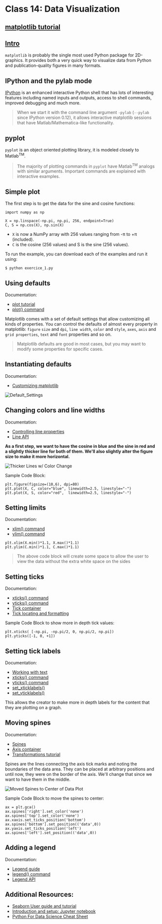 # Class 14: Data Visualization

## [matplotlib tutorial](https://github.com/rougier/matplotlib-tutorial)

## [Intro](https://github.com/rougier/matplotlib-tutorial#id4)

`matplotlib` is probably the single most used Python package for 2D-graphics. It provides both a very quick way to visualize data from Python and publication-quality figures in many formats.

## IPython and the pylab mode

[IPython](http://ipython.org/) is an enhanced interactive Python shell that has lots of interesting features including named inputs and outputs, access to shell commands, improved debugging and much more.

> When we start it with the command line argument `-pylab` (`--pylab` since IPython version 0.12), it allows interactive matplotlib sessions that have Matlab/Mathematica-like functionality.

## pyplot

`pyplot` is an object oriented plotting library, it is modeled closely to Matlab<sup>TM</sup>.

> The majority of plotting commands in `pyplot` have Matlab<sup>TM</sup> analogs with similar arguments. Important commands are explained with interactive examples.

## Simple plot

The first step is to get the data for the sine and cosine functions:

```
import numpy as np

X = np.linspace(-np.pi, np.pi, 256, endpoint=True)
C, S = np.cos(X), np.sin(X)
```
- `X` is now a NumPy array with 256 values ranging from -π to +π (included). 
- `C` is the cosine (256 values) and S is the sine (256 values).

To run the example, you can download each of the examples and run it using:

```
$ python exercice_1.py
```

## Using defaults

Documentation:

- [plot tutorial](http://matplotlib.sourceforge.net/users/pyplot_tutorial.html)
- [plot() command](http://matplotlib.sourceforge.net/api/pyplot_api.html#matplotlib.pyplot.plot)


Matplotlib comes with a set of default settings that allow customizing all kinds of properties. You can control the defaults of almost every property in matplotlib: `figure` `size` and `dpi`, `line width`, `color` and `style`, `axes`, `axis` and `grid properties`, `text` and `font` properties and so on. 

> Matplotlib defaults are good in most cases, but you may want to modify some properties for specific cases.

## Instantiating defaults

Documentation:

- [Customizing matplotlib](http://matplotlib.sourceforge.net/users/customizing.html)


![Default_Settings](https://github.com/rougier/matplotlib-tutorial/raw/master/figures/exercice_2.png)

## Changing colors and line widths

Documentation:

- [Controlling line properties](http://matplotlib.sourceforge.net/users/pyplot_tutorial.html#controlling-line-properties)
- [Line API](http://matplotlib.sourceforge.net/api/artist_api.html#matplotlib.lines.Line2D)

**As a first step, we want to have the cosine in blue and the sine in red and a slightly thicker line for both of them. We'll also slightly alter the figure size to make it more horizontal.**

![Thicker Lines w/ Color Change](https://github.com/rougier/matplotlib-tutorial/raw/master/figures/exercice_3.png)

Sample Code Block:

```
plt.figure(figsize=(10,6), dpi=80)
plt.plot(X, C, color="blue", linewidth=2.5, linestyle="-")
plt.plot(X, S, color="red",  linewidth=2.5, linestyle="-")
```

## Setting limits

Documentation:

- [xlim() command](http://matplotlib.sourceforge.net/api/pyplot_api.html#matplotlib.pyplot.xlim)
- [ylim() command](http://matplotlib.sourceforge.net/api/pyplot_api.html#matplotlib.pyplot.ylim)

```
plt.xlim(X.min()*1.1, X.max()*1.1)
plt.ylim(C.min()*1.1, C.max()*1.1)
```

> The above code block will create some space to allow the user to view the data without the extra white space on the sides

## Setting ticks

Documentation:

- [xticks() command](http://matplotlib.sourceforge.net/api/pyplot_api.html#matplotlib.pyplot.xticks)
- [yticks() command](http://matplotlib.sourceforge.net/api/pyplot_api.html#matplotlib.pyplot.yticks)
- [Tick container](http://matplotlib.sourceforge.net/users/artists.html#axis-container)
- [Tick locating and formatting](http://matplotlib.sourceforge.net/api/ticker_api.html)

Sample Code Block to show more in depth tick values:
```
plt.xticks( [-np.pi, -np.pi/2, 0, np.pi/2, np.pi])
plt.yticks([-1, 0, +1])
```

## Setting tick labels

Documentation:

- [Working with text](http://matplotlib.sourceforge.net/users/index_text.html)
- [xticks() command](http://matplotlib.sourceforge.net/api/pyplot_api.html#matplotlib.pyplot.xticks)
- [yticks() command](http://matplotlib.sourceforge.net/api/pyplot_api.html#matplotlib.pyplot.yticks)
- [set_xticklabels()](http://matplotlib.sourceforge.net/api/axes_api.html?#matplotlib.axes.Axes.set_xticklabels)
- [set_yticklabels()](http://matplotlib.sourceforge.net/api/axes_api.html?#matplotlib.axes.Axes.set_yticklabels)

This allows the creator to make more in depth labels for the content that they are plotting on a graph.

## Moving spines

Documentation:

- [Spines](http://matplotlib.sourceforge.net/api/spines_api.html#matplotlib.spines)
- [Axis container](http://matplotlib.sourceforge.net/users/artists.html#axis-container)
- [Transformations tutorial](http://matplotlib.sourceforge.net/users/transforms_tutorial.html)

Spines are the lines connecting the axis tick marks and noting the boundaries of the data area. They can be placed at arbitrary positions and until now, they were on the border of the axis. We'll change that since we want to have them in the middle.

![Moved Spines to Center of Data Plot](https://github.com/rougier/matplotlib-tutorial/raw/master/figures/exercice_7.png)

Sample Code Block to move the spines to center:

```
ax = plt.gca()
ax.spines['right'].set_color('none')
ax.spines['top'].set_color('none')
ax.xaxis.set_ticks_position('bottom')
ax.spines['bottom'].set_position(('data',0))
ax.yaxis.set_ticks_position('left')
ax.spines['left'].set_position(('data',0))
```

## Adding a legend

Documentation:

- [Legend guide](http://matplotlib.sourceforge.net/users/legend_guide.html)
- [legend() command](http://matplotlib.sourceforge.net/api/pyplot_api.html#matplotlib.pyplot.legend)
- [Legend API](http://matplotlib.sourceforge.net/api/legend_api.html#matplotlib.legend.Legend)








## Additional Resources:

- [Seaborn User guide and tutorial](https://seaborn.pydata.org/tutorial.html)
- [Introduction and setup: Jupyter notebook](https://hub.gke2.mybinder.org/user/bokeh-bokeh-notebooks-se8mqk86/notebooks/tutorial/00%20-%20Introduction%20and%20Setup.ipynb)
- [Python For Data Science Cheat Sheet](https://s3.amazonaws.com/assets.datacamp.com/blog_assets/Python_Seaborn_Cheat_Sheet.pdf)
